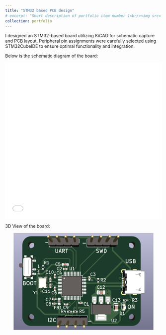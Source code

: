 ```yaml
---
title: "STM32 based PCB design"
# excerpt: "Short description of portfolio item number 1<br/><img src='/converter_3dview.png'>"
collection: portfolio
---
```


I designed an STM32-based board utilizing KiCAD for schematic capture and PCB layout. Peripheral pin assignments were carefully selected using STM32CubeIDE to ensure optimal functionality and integration.

Below is the schematic diagram of the board:
<iframe src="/files/STM32board.pdf" width="100%" height="500" frameborder="0" style="border: none;" ></iframe>

3D View of the board:

<p align="center">
    <img src="/images/stm32board.png" alt="breadboard" width="450"/>
    <!-- <img src="/images/breakoutboard2.png" alt="breadboard" width="350"/> -->
  </p>




